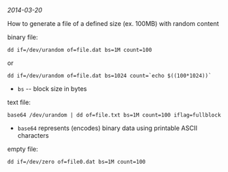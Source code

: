*2014-03-20*

How to generate a file of a defined size (ex. 100MB) with random content

binary file:

    dd if=/dev/urandom of=file.dat bs=1M count=100

or

    dd if=/dev/urandom of=file.dat bs=1024 count=`echo $((100*1024))`

* `bs` -- block size in bytes

text file:

    base64 /dev/urandom | dd of=file.txt bs=1M count=100 iflag=fullblock

* `base64` represents (encodes) binary data using printable ASCII characters

empty file:

    dd if=/dev/zero of=file0.dat bs=1M count=100
